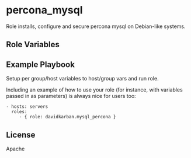 percona_mysql
=========

Role installs, configure and secure percona mysql on Debian-like systems.

Role Variables
--------------


Example Playbook
----------------

Setup per group/host variables to host/group vars and run role.

Including an example of how to use your role (for instance, with variables passed in as parameters) is always nice for users too:

    - hosts: servers
      roles:
         - { role: davidkarban.mysql_percona }

License
-------

Apache

